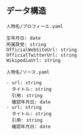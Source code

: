
## データ構造

`人物名/プロフィール.yaml`
```
生年月日: date
所属政党: string
OfficialWebSiteUrl: string
OfficialTwitterUrl: string
WikipediaUrl: string
```

`人物名/ソース.yaml`
```
- url: string
  タイトル: string
  引用: string
  確認年月日: date
- url: string
  タイトル: string
  引用: string
  確認年月日: date
```
